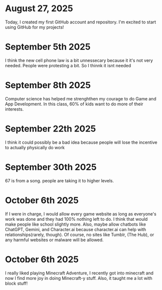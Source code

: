 # August 27, 2025
Today, I created my first GitHub account and repository. I'm excited to start using GitHub for my projects!

# September 5th 2025
I think the new cell phone law is a bit unnessecary because it it's not very needed. People were protesting a bit. So I thinnk it isnt needed 

# September 8th 2025
Computer science has helped me strenghthen my courage to do Game and App Development. In this class, 60% of kids want to do more of their interests.

# September 22th 2025
I think it could possibly be a bad idea because people will lose the incentive to actually physically do work

# September 30th 2025
67 is from a song. people are taking it to higher levels.

# October 6th 2025
If I were in charge, I would allow every game website as long as everyone's work was done and they had 100% nothing left to do. I think that would make people like school slightly more. Also, maybe allow chatbots like ChatGPT, Gemini, and Character.ai because character.ai can help with relationships(rarely, though). Of course, no sites like Tumblr, (The Hub), or any harmful websites or malware will be allowed.

# October 6th 2025

I really liked playing Minecraft Adventure, I recently got into minecraft and now I find more joy in doing Minecraft-y stuff. Also, it taught me a lot with block stuff!
